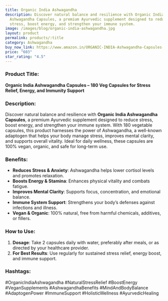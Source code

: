 ```yaml
---
title: Organic India Ashwagandha
description: Discover natural balance and resilience with Organic India
  Ashwagandha Capsules, a premium Ayurvedic supplement designed to reduce
  stress, boost energy, and strengthen your immune system.
image: /images/blog/organic-india-ashwagandha.jpg
layout: product
permalink: products/:title
category: Ashwagandha
buy_now_link: https://www.amazon.in/ORGANIC-INDIA-Ashwagandha-Capsules-180/dp/B08ZXQZVYR/ref=sr_1_13?crid=1GYTAEQXSPQJD&tag=ayushmonk-21
price: "603"
star_rating: "4.5"
---
```

### Product Title:
**Organic India Ashwagandha Capsules – 180 Veg Capsules for Stress Relief, Energy, and Immunity Support**

### Description:
Discover natural balance and resilience with **Organic India Ashwagandha Capsules**, a premium Ayurvedic supplement designed to reduce stress, boost energy, and strengthen your immune system. With 180 vegetable capsules, this product harnesses the power of Ashwagandha, a well-known adaptogen that helps your body manage stress, improves mental clarity, and supports overall vitality. Ideal for daily wellness, these capsules are 100% vegan, organic, and safe for long-term use.

### Benefits:
- **Reduces Stress & Anxiety**: Ashwagandha helps lower cortisol levels and promotes relaxation.
- **Boosts Energy & Stamina**: Enhances physical vitality and combats fatigue.
- **Improves Mental Clarity**: Supports focus, concentration, and emotional balance.
- **Immune System Support**: Strengthens your body’s defenses against infections and illness.
- **Vegan & Organic**: 100% natural, free from harmful chemicals, additives, or fillers.

### How to Use:
1. **Dosage**: Take 2 capsules daily with water, preferably after meals, or as directed by your healthcare provider.
2. **For Best Results**: Use regularly for sustained stress relief, energy boost, and immune support.

### Hashtags:
#OrganicIndiaAshwagandha #NaturalStressRelief #BoostEnergy #VeganSupplements #AshwagandhaBenefits #MindAndBodyBalance #AdaptogenPower #ImmuneSupport #HolisticWellness #AyurvedicHealing
